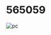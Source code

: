 # 565059
![pc](https://github.com/565059/565059/assets/118855900/3233e538-50de-4839-b2bb-e0f35e39b722)
